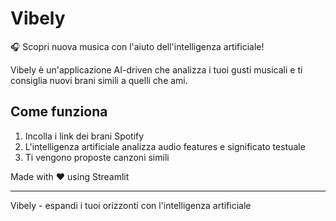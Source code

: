 # Vibely

🎧 Scopri nuova musica con l'aiuto dell'intelligenza artificiale!

Vibely è un'applicazione AI-driven che analizza i tuoi gusti musicali e ti consiglia nuovi brani simili a quelli che ami.

## Come funziona

1. Incolla i link dei brani Spotify
2. L'intelligenza artificiale analizza audio features e significato testuale
3. Ti vengono proposte canzoni simili

Made with ❤️ using Streamlit

---
Vibely - espandi i tuoi orizzonti con l'intelligenza artificiale
